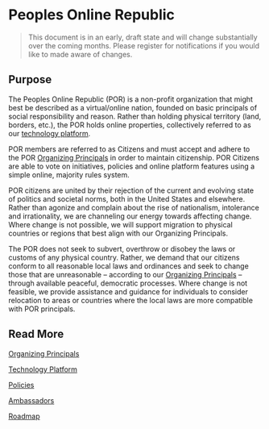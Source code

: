 # Peoples Online Republic

> This document is in an early, draft state and will change substantially over the coming months. Please register for notifications if you would like to made aware of changes.

## Purpose

The Peoples Online Republic (POR) is a non-profit organization that might best be described as a virtual/online nation, founded on basic principals of social responsibility and reason. Rather than holding physical territory (land, borders, etc.), the POR holds online properties, collectively referred to as our [technology platform](platform.md).

POR members are referred to as Citizens and must accept and adhere to the POR [Organizing Principals](organizing-principals.md) in order to maintain citizenship. POR Citizens are able to vote on initiatives, policies and online platform features using a simple online, majority rules system.

POR citizens are united by their rejection of the current and evolving state of politics and societal norms, both in the United States and elsewhere. Rather than agonize and complain about the rise of nationalism, intolerance and irrationality, we are channeling our energy towards affecting change. Where change is not possible, we will support migration to physical countries or regions that best align with our Organizing Principals.

The POR does not seek to subvert, overthrow or disobey the laws or customs of any physical country. Rather, we demand that our citizens conform to all reasonable local laws and ordinances and seek to change those that are unreasonable – according to our [Organizing Principals](organizing-principals.md) – through available peaceful, democratic processes. Where change is not feasible, we provide assistance and guidance for individuals to consider relocation to areas or countries where the local laws are more compatible with POR principals.

## Read More

[Organizing Principals](organizing-principals.md)

[Technology Platform](platform.md)

[Policies](policies.md)

[Ambassadors](ambassadors.md)

[Roadmap](roadmap.md)

